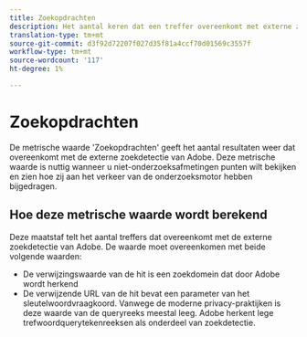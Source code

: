 ```yaml
---
title: Zoekopdrachten
description: Het aantal keren dat een treffer overeenkomt met externe zoekcriteria.
translation-type: tm+mt
source-git-commit: d3f92d72207f027d35f81a4ccf70d01569c3557f
workflow-type: tm+mt
source-wordcount: '117'
ht-degree: 1%

---
```



# Zoekopdrachten

De metrische waarde &#39;Zoekopdrachten&#39; geeft het aantal resultaten weer dat overeenkomt met de externe zoekdetectie van Adobe. Deze metrische waarde is nuttig wanneer u niet-onderzoeksafmetingen punten wilt bekijken en zien hoe zij aan het verkeer van de onderzoeksmotor hebben bijgedragen.

## Hoe deze metrische waarde wordt berekend

Deze maatstaf telt het aantal treffers dat overeenkomt met de externe zoekdetectie van Adobe. De waarde moet overeenkomen met beide volgende waarden:

* De verwijzingswaarde van de hit is een zoekdomein dat door Adobe wordt herkend
* De verwijzende URL van de hit bevat een parameter van het sleutelwoordvraagkoord. Vanwege de moderne privacy-praktijken is deze waarde van de queryreeks meestal leeg. Adobe herkent lege trefwoordquerytekenreeksen als onderdeel van zoekdetectie.
